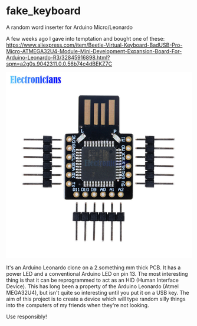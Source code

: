 # fake_keyboard
A random word inserter for Arduino Micro/Leonardo

A few weeks ago I gave into temptation and bought one of these:
https://www.aliexpress.com/item/Beetle-Virtual-Keyboard-BadUSB-Pro-Micro-ATMEGA32U4-Module-Mini-Development-Expansion-Board-For-Arduino-Leonardo-R3/32845916898.html?spm=a2g0s.9042311.0.0.56b74c4dBEKZ7C

![It looks like this](https://github.com/pingud98/fake_keyboard/raw/master/Beetle-Virtual-Keyboard-BadUSB-Pro-Micro-ATMEGA32U4-Module-Mini-Development-Expansion-Board-For-Arduino-Leonardo-R3.jpg)

It's an Arduino Leonardo clone on a 2.something mm thick PCB. It has a power LED and a conventional Arduino LED on pin 13. The most interesting thing is that it can be reprogrammed to act as an HID (Human Interface Device). This has long been a property of the Arduino Leonardo (Atmel MEGA32U4), but isn't quite so interesting until you put it on a USB key. The aim of this project is to create a device which will type random silly things into the computers of my friends when they're not looking.

Use responsibly!
